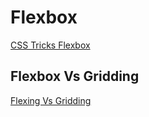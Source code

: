 # Flexbox
[CSS Tricks Flexbox](https://css-tricks.com/snippets/css/a-guide-to-flexbox/)

## Flexbox Vs Gridding
[Flexing Vs Gridding](https://medium.com/youstart-labs/beginners-guide-to-choose-between-css-grid-and-flexbox-783005dd2412)
